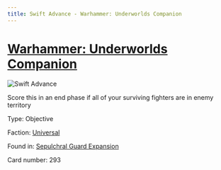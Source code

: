 ```yaml
---
title: Swift Advance - Warhammer: Underworlds Companion
---
```


# [Warhammer: Underworlds Companion](https://guidokessels.github.io/wh-underworlds)

  

![Swift Advance](https://warhammerunderworlds.com/wp-content/uploads/sites/6/2017/12/293_ENG-Swift-Advance.png)

Score this in an end phase if all of your surviving fighters are in enemy territory

Type: Objective

Faction: [Universal](https://guidokessels.github.io/wh-underworlds/factions/universal)

Found in: [Sepulchral Guard Expansion](https://guidokessels.github.io/wh-underworlds/locations/sepulchral-guard-expansion)

Card number: 293
